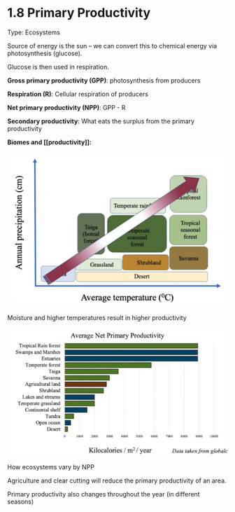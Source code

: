 # 1.8 Primary Productivity

Type: Ecosystems

Source of energy is the sun – we can convert this to chemical energy via photosynthesis (glucose). 

Glucose is then used in respiration.

**Gross primary productivity (GPP)**: photosynthesis from producers

**Respiration (R)**: Cellular respiration of producers

**Net primary productivity (NPP)**: GPP - R

**Secondary productivity**: What eats the surplus from the primary productivity

**Biomes and [[productivity]]:**

![assets/1%208%20Primary%20Productivity%2038b61295aa8c4a35be31a4f03c0e1440/Screen_Shot_2021-05-15_at_4.28.40_PM.png](../assets/Screen_Shot_2021-05-15_at_4.28.40_PM.png)

Moisture and higher temperatures result in higher productivity

![assets/1%208%20Primary%20Productivity%2038b61295aa8c4a35be31a4f03c0e1440/Screen_Shot_2021-05-15_at_4.29.05_PM.png](../assets/Screen_Shot_2021-05-15_at_4.29.05_PM.png)

How ecosystems vary by NPP

Agriculture and clear cutting will reduce the primary productivity of an area.

Primary productivity also changes throughout the year (in different seasons)
